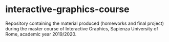 # interactive-graphics-course
Repository containing the material produced (homeworks and final project) during the master course of Interactive Graphics, Sapienza University of Rome, academic year 2019/2020. 
